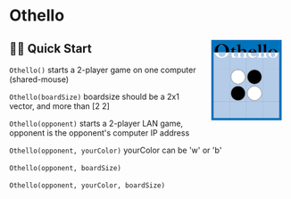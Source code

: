 # Othello

<img src="splash.png" width="25%" style="float:right; margin: 0.5rem 1rem"/>

## 🏃‍♂️ Quick Start

`Othello()` starts a 2-player game on one computer (shared-mouse)

`Othello(boardSize)` boardsize should be a 2x1 vector, and more than [2 2]

`Othello(opponent)` starts a 2-player LAN game, opponent is the opponent's computer IP address

`Othello(opponent, yourColor)` yourColor can be 'w' or 'b'

`Othello(opponent, boardSize)`

`Othello(opponent, yourColor, boardSize)`
